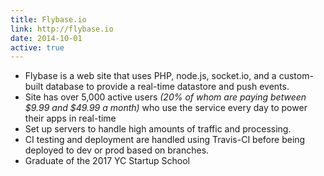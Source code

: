 ```yaml
---
title: Flybase.io
link: http://flybase.io
date: 2014-10-01
active: true
---
```


- Flybase is a web site that uses PHP, node.js, socket.io, and a custom-built database to provide a real-time datastore and push events.
- Site has over 5,000 active users _(20% of whom are paying between $9.99 and $49.99 a month)_ who use the service every day to power their apps in real-time
- Set up servers to handle high amounts of traffic and processing.
- CI testing and deployment are handled using Travis-CI before being deployed to dev or prod based on branches.
- Graduate of the 2017 YC Startup School
